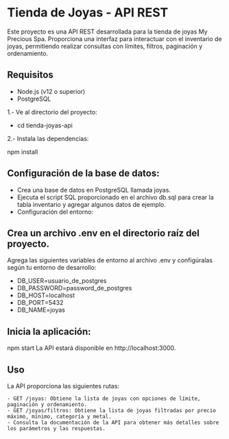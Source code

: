 # Tienda de Joyas - API REST

Este proyecto es una API REST desarrollada para la tienda de joyas My Precious Spa. Proporciona una interfaz para interactuar con el inventario de joyas, permitiendo realizar consultas con límites, filtros, paginación y ordenamiento.

## Requisitos

- Node.js (v12 o superior)
- PostgreSQL

1.- Ve al directorio del proyecto:

- cd tienda-joyas-api

2.- Instala las dependencias:

npm install

## Configuración de la base de datos:

 - Crea una base de datos en PostgreSQL llamada joyas.
 - Ejecuta el script SQL proporcionado en el archivo db.sql para crear la tabla inventario y agregar algunos datos de ejemplo.
 - Configuración del entorno:

## Crea un archivo .env en el directorio raíz del proyecto.

Agrega las siguientes variables de entorno al archivo .env y configúralas según tu entorno de desarrollo:

 - DB_USER=usuario_de_postgres
 - DB_PASSWORD=password_de_postgres
 - DB_HOST=localhost
 - DB_PORT=5432
 - DB_NAME=joyas

## Inicia la aplicación:

npm start
La API estará disponible en http://localhost:3000.

## Uso
La API proporciona las siguientes rutas:

    - GET /joyas: Obtiene la lista de joyas con opciones de límite, paginación y ordenamiento.
    - GET /joyas/filtros: Obtiene la lista de joyas filtradas por precio máximo, mínimo, categoría y metal.
    - Consulta la documentación de la API para obtener más detalles sobre los parámetros y las respuestas.

